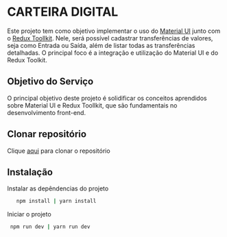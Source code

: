 # CARTEIRA DIGITAL

Este projeto tem como objetivo implementar o uso do [Material UI](https://mui.com/) junto com o [Redux Toollkit](https://redux-toolkit.js.org/). Nele, será possível cadastrar transferências de valores, seja como Entrada ou Saída, além de listar todas as transferências detalhadas. O principal foco é a integração e utilização do Material UI e do Redux Toolkit.

## Objetivo do Serviço

O principal objetivo deste projeto é solidificar os conceitos aprendidos sobre Material UI e Redux Toollkit, que são fundamentais no desenvolvimento front-end.

## Clonar repositório

 Clique [aqui](https://github.com/Leokrindges/carteira-digital.git) para clonar o repositório

## Instalação

Instalar as depêndencias do projeto

```bash
   npm install | yarn install
```

Iniciar o projeto

```bash
 npm run dev | yarn run dev
```